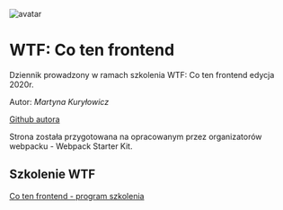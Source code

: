 ![avatar](https://avatars0.githubusercontent.com/u/64781316?s=460&u=98ad0ca4780d26c9a21158fcd4ffb78c9c0aeadf&v=4)

# WTF: Co ten frontend
Dziennik prowadzony w ramach szkolenia WTF: Co ten frontend edycja 2020r.

Autor: *Martyna Kuryłowicz*

[Github autora](https://github.com/martynakurylowicz)

Strona została przygotowana na opracowanym przez organizatorów webpacku - Webpack Starter Kit.

## Szkolenie WTF

[Co ten frontend - program szkolenia](https://cotenfrontend.pl/)
